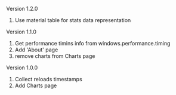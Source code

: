 Version 1.2.0
1. Use material table for stats data representation

Version 1.1.0
1. Get performance timins info from windows.performance.timing
2. Add 'About' page
3. remove charts from Charts page

Version 1.0.0
1. Collect reloads timestamps
2. Add Charts page